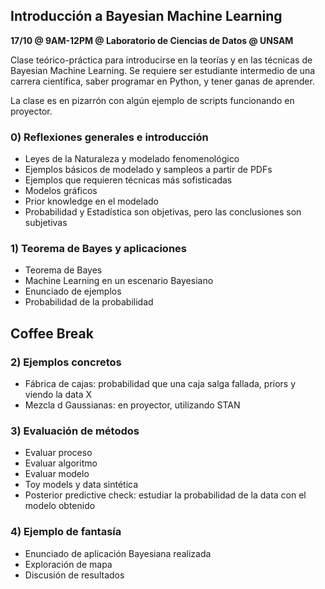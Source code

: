## Introducción a Bayesian Machine Learning

<b> 17/10 @ 9AM-12PM @ Laboratorio de Ciencias de Datos @ UNSAM </b>

Clase teórico-práctica para introducirse en la teorías y en las técnicas de Bayesian Machine Learning.  Se requiere ser estudiante intermedio de una carrera científica, saber programar en Python, y tener ganas de aprender.

La clase es en pizarrón con algún ejemplo de scripts funcionando en proyector.

### 0) Reflexiones generales e introducción

- Leyes de la Naturaleza y modelado fenomenológico
- Ejemplos básicos de modelado y sampleos a partir de PDFs
- Ejemplos que requieren técnicas más sofisticadas
- Modelos gráficos
- Prior knowledge en el modelado
- Probabilidad y Estadística son objetivas, pero las conclusiones son subjetivas

### 1) Teorema de Bayes y aplicaciones

- Teorema de Bayes
- Machine Learning en un escenario Bayesiano
- Enunciado de ejemplos 
- Probabilidad de la probabilidad

## Coffee Break


### 2) Ejemplos concretos

- Fábrica de cajas: probabilidad que una caja salga fallada, priors y viendo la data X
- Mezcla d Gaussianas: en proyector, utilizando STAN

### 3) Evaluación de métodos

- Evaluar proceso
- Evaluar algoritmo
- Evaluar modelo
- Toy models y data sintética
- Posterior predictive check: estudiar la probabilidad de la data con el modelo obtenido

### 4) Ejemplo de fantasía

- Enunciado de aplicación Bayesiana realizada
- Exploración de mapa
- Discusión de resultados




